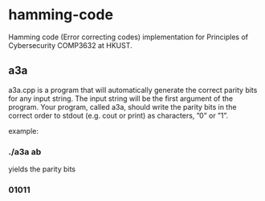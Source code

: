 # hamming-code
Hamming code (Error correcting codes) implementation for Principles of Cybersecurity COMP3632 at HKUST.

## a3a
a3a.cpp is a program that will automatically generate the correct parity bits
for any input string. The input string will be the first argument of the program.
Your program, called a3a, should write the parity bits in the correct order to stdout
(e.g. cout or print) as characters, ”0” or ”1”.

example:
### ./a3a ab

yields the parity bits
### 01011


